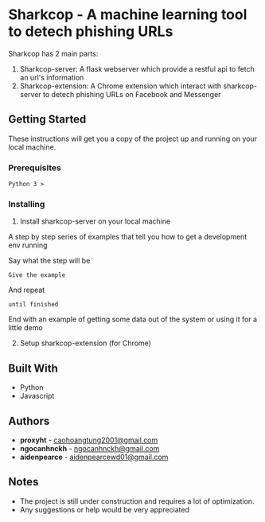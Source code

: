 # Sharkcop - A machine learning tool to detech phishing URLs

Sharkcop has 2 main parts:
1. Sharkcop-server: A flask webserver which provide a restful api to fetch an url's information
2. Sharkcop-extension: A Chrome extension which interact with sharkcop-server to detech phishing URLs on Facebook and Messenger

## Getting Started

These instructions will get you a copy of the project up and running on your local machine.

### Prerequisites

```
Python 3 >
```

### Installing
1. Install sharkcop-server on your local machine

A step by step series of examples that tell you how to get a development env running

Say what the step will be

```
Give the example
```

And repeat

```
until finished
```

End with an example of getting some data out of the system or using it for a little demo

2. Setup sharkcop-extension (for Chrome)


## Built With

* Python
* Javascript

## Authors

* **proxyht** - caohoangtung2001@gmail.com
* **ngocanhnckh** - ngocanhnckh@gmail.com
* **aidenpearce** - aidenpearcewd01@gmail.com

## Notes

* The project is still under construction and requires a lot of optimization.
* Any suggestions or help would be very appreciated
